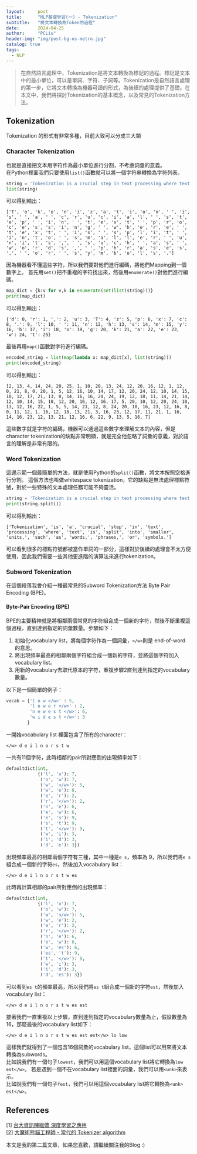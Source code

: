 ```yaml
---
layout:     post
title:      "NLP基礎學習(一) - Tokenization"
subtitle:   "將文本轉換為Token的過程"
date:       2024-04-25
author:     "PCLiu"
header-img: "img/post-bg-os-metro.jpg"
catalog: true
tags:
  - NLP
---
```



> 在自然語言處理中，Tokenization是將文本轉換為標記的過程。標記是文本中的最小單位，可以是單詞、字符、子詞等。Tokenization是自然語言處理的第一步，它將文本轉換為機器可讀的形式，為後續的處理提供了基礎。在本文中，我們將探討Tokenization的基本概念，以及常見的Tokenization方法。

## Tokenization

Tokenization 的形式有非常多種，目前大致可以分成三大類

### Character Tokenization

也就是直接把文本用字符作為最小單位進行分割，不考慮詞彙的意義。  
在Python裡面我們只要使用`list()`函數就可以將一個字符串轉換為字符列表。

```python
string = 'Tokenization is a crucial step in text processing where text is split into smaller units, such as words, phrases, or symbols.'
list(string)
```
可以得到輸出：
```
['T', 'o', 'k', 'e', 'n', 'i', 'z', 'a', 't', 'i', 'o', 'n', ' ', 'i', 's', ' ', 'a', ' ', 'c', 'r', 'u', 'c', 'i', 'a', 'l', ' ', 's', 't', 'e', 'p', ' ', 'i', 'n', ' ', 't', 'e', 'x', 't', ' ', 'p', 'r', 'o', 'c', 'e', 's', 's', 'i', 'n', 'g', ' ', 'w', 'h', 'e', 'r', 'e', ' ', 't', 'e', 'x', 't', ' ', 'i', 's', ' ', 's', 'p', 'l', 'i', 't', ' ', 'i', 'n', 't', 'o', ' ', 's', 'm', 'a', 'l', 'l', 'e', 'r', ' ', 'u', 'n', 'i', 't', 's', ',', ' ', 's', 'u', 'c', 'h', ' ', 'a', 's', ' ', 'w', 'o', 'r', 'd', 's', ',', ' ', 'p', 'h', 'r', 'a', 's', 'e', 's', ',', ' ', 'o', 'r', ' ', 's', 'y', 'm', 'b', 'o', 'l', 's', '.']
```
因為機器看不懂這些字符，所以我們要對他們進行編碼，將他們Mapping到一個數字上。
首先用`set()`把不重複的字符找出來，然後用`enumerate()`對他們進行編碼。

```python
map_dict = {k:v for v,k in enumerate(set(list(string)))}
print(map_dict)
```
可以得到輸出：
```
{'d': 0, 'r': 1, ',': 2, 'u': 3, 'T': 4, 'z': 5, 'p': 6, 'x': 7, 'c': 8, '.': 9, 'l': 10, ' ': 11, 'n': 12, 'h': 13, 's': 14, 'm': 15, 'y': 16, 'b': 17, 'i': 18, 'o': 19, 'g': 20, 'k': 21, 'a': 22, 'e': 23, 'w': 24, 't': 25}
```
最後再用`map()`函數對字符進行編碼。

```python
encoded_string = list(map(lambda x: map_dict[x], list(string)))
print(encoded_string)
```
可以得到輸出：
```
[2, 13, 4, 14, 24, 20, 25, 1, 10, 20, 13, 24, 12, 20, 16, 12, 1, 12, 0, 21, 8, 0, 20, 1, 5, 12, 16, 10, 14, 17, 12, 20, 24, 12, 10, 14, 15, 10, 12, 17, 21, 13, 0, 14, 16, 16, 20, 24, 19, 12, 18, 11, 14, 21, 14, 12, 10, 14, 15, 10, 12, 20, 16, 12, 16, 17, 5, 20, 10, 12, 20, 24, 10, 13, 12, 16, 22, 1, 5, 5, 14, 21, 12, 8, 24, 20, 10, 16, 23, 12, 16, 8, 0, 11, 12, 1, 16, 12, 18, 13, 21, 3, 16, 23, 12, 17, 11, 21, 1, 16, 14, 16, 23, 12, 13, 21, 12, 16, 6, 22, 9, 13, 5, 16, 7]
```

這些數字就是字符的編碼，機器可以通過這些數字來理解文本的內容，但是character tokenization的缺點非常明顯，就是完全他忽略了詞彙的意義，對於語言的理解是非常有限的。

### Word Tokenization

這邊示範一個最簡單的方法，就是使用Python的`split()`函數，將文本按照空格進行分割。
這個方法也叫做whitespace tokenization，它的缺點是無法處理標點符號，對於一些特殊的文本處理任務可能不夠靈活。

```python
string = 'Tokenization is a crucial step in text processing where text is split into smaller units, such as words, phrases, or symbols.'
print(string.split())
```

可以得到輸出：
```
['Tokenization', 'is', 'a', 'crucial', 'step', 'in', 'text', 'processing', 'where', 'text', 'is', 'split', 'into', 'smaller', 'units,', 'such', 'as', 'words,', 'phrases,', 'or', 'symbols.']
```
可以看到很多的標點符號都被當作單詞的一部分，這樣對於後續的處理會不太方便使用，因此我們需要一些其他更進階的演算法來進行tokenization。


### Subword Tokenization

在這個段落我會介紹一種最常見的Subword Tokenization方法 Byte Pair Encoding (BPE)。

#### Byte-Pair Encoding (BPE)

BPE的主要精神就是將相鄰兩個常見的字符組合成一個新的字符，然後不斷重複這個過程，直到達到指定的詞彙數量。步驟如下：

1. 初始化vocabulary list，將每個字符作為一個詞彙，`</w>`則是 end-of-word 的意思。
2. 將出現頻率最高的相鄰兩個字符組合成一個新的字符，並將這個字符加入vocabulary list。
3. 用新的vocabulary去取代原本的字符，重複步驟2直到達到指定的vocabulary數量。

以下是一個簡單的例子：
```python
vocab = {'l o w </w>' : 5,
         'l o w e r </w>' : 2,
         'n e w e s t </w>': 6,
         'w i d e s t </w>': 3
        }
```
一開始vocabulary list 裡面包含了所有的character：
```
</w> d e i l n o r s t w
```
一共有11個字符，此時相鄰的pair所對應倒的出現頻率如下： 

```python
defaultdict(int,
            {('l', 'o'): 7,
             ('o', 'w'): 7,
             ('w', '</w>'): 5,
             ('w', 'e'): 8,
             ('e', 'r'): 2,
             ('r', '</w>'): 2,
             ('n', 'e'): 6,
             ('e', 'w'): 6,
             ('e', 's'): 9,
             ('s', 't'): 9,
             ('t', '</w>'): 9,
             ('w', 'i'): 3,
             ('i', 'd'): 3,
             ('d', 'e'): 3})
```

出現頻率最高的相鄰兩個字符有三種，其中一種是`e s`，頻率為 9，所以我們將`e s`組合成一個新的字符`es`，然後加入vocabulary list：
```
</w> d e i l n o r s t w es
```
此時再計算相鄰的pair所對應倒的出現頻率：
```python
defaultdict(int,
            {('l', 'o'): 7,
             ('o', 'w'): 7,
             ('w', '</w>'): 5,
             ('w', 'e'): 2,
             ('e', 'r'): 2,
             ('r', '</w>'): 2,
             ('n', 'e'): 6,
             ('e', 'w'): 6,
             ('w', 'es'): 6,
             ('es', 't'): 9,
             ('t', '</w>'): 9,
             ('w', 'i'): 3,
             ('i', 'd'): 3,
             ('d', 'es'): 3})
```
可以看到`es t`的頻率最高，所以我們將`es t`組合成一個新的字符`est`，然後加入vocabulary list：
```
</w> d e i l n o r s t w es est
```
接著我們一直重複以上步驟，直到達到指定的vocabulary數量為止，假設數量為16，那麼最後的vocabulary list如下：
```
</w> d e i l n o r s t w es est est</w> lo low
```
這樣我們就得到了一個包含16個詞彙的vocabulary list，這個list可以用來將文本轉換為subwords。  
比如說我們有一個句子`lowest`，我們可以用這個vocabulary list將它轉換為`low est</w>`。
若是遇到一個不在vocabulary list裡面的詞彙，我們可以用`<unk>`來表示。  
比如說我們有一個句子`fest`，我們可以用這個vocabulary list將它轉換為`<unk> est</w>`。

## References

[1] [台大資訊陳縕儂 深度學習之應用](https://www.youtube.com/watch?v=NrT5kmnTFCk&list=PLOAQYZPRn2V4jYwTGKUH4YaU6NE6VROZX&index=25)  
[2] [大魔術熊貓工程師 - 當代的 Tokenizer algorithm](https://ithelp.ithome.com.tw/m/articles/10298638)

本文是我的第二篇文章，如果您喜歡，請繼續關注我的Blog :)